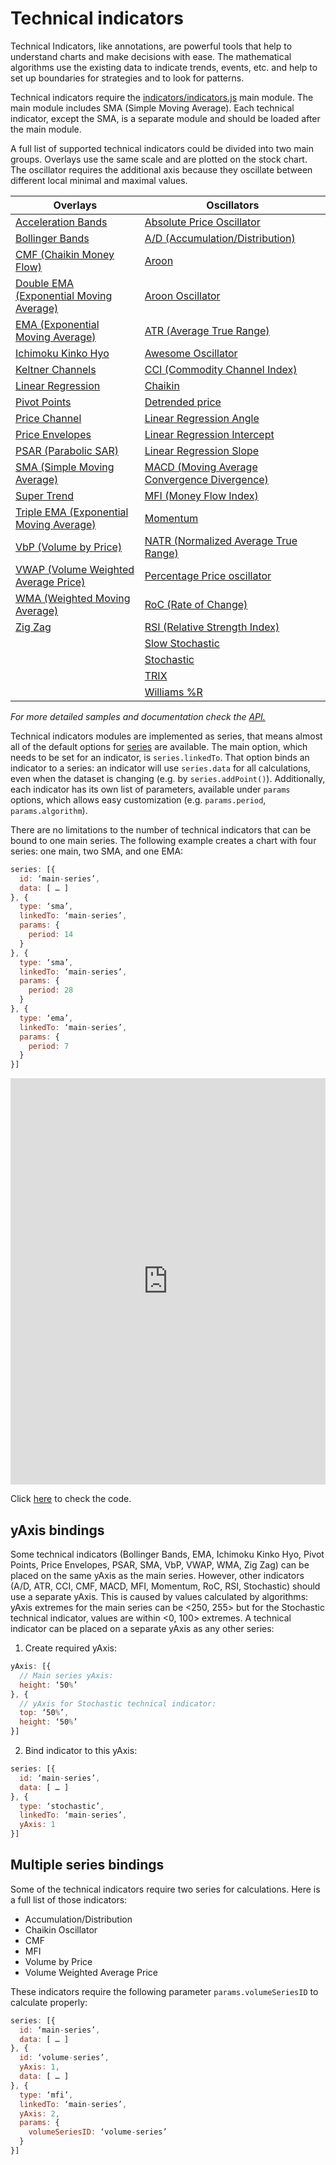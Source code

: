 Technical indicators
===

Technical Indicators, like annotations, are powerful tools that help to understand charts and make decisions with ease. The mathematical algorithms use the existing data to indicate trends, events, etc. and help to set up boundaries for strategies and to look for patterns.

Technical indicators require the [indicators/indicators.js](https://code.highcharts.com/stock/indicators/indicators.js) main module. The main module includes SMA (Simple Moving Average). Each technical indicator, except the SMA, is a separate module and should be loaded after the main module. 

A full list of supported technical indicators could be divided into two main groups. Overlays use the same scale and are plotted on the stock chart. The oscillator requires the additional axis because they oscillate between different local minimal and maximal values. 


| Overlays  | Oscillators |
| ------------- | ------------- |
| [Acceleration Bands](https://jsfiddle.net/gh/get/library/pure/highcharts/highcharts/tree/master/samples/stock/indicators/acceleration-bands/)| [Absolute Price Oscillator](https://jsfiddle.net/gh/get/library/pure/highcharts/highcharts/tree/master/samples/stock/indicators/apo/)  |
|  [Bollinger Bands](https://jsfiddle.net/gh/get/library/pure/highcharts/highcharts/tree/master/samples/stock/indicators/bollinger-bands/)   | [A/D (Accumulation/Distribution)](https://jsfiddle.net/gh/get/library/pure/highcharts/highcharts/tree/master/samples/stock/indicators/accumulation-distribution/)   |
| [CMF (Chaikin Money Flow)](https://jsfiddle.net/gh/get/library/pure/highcharts/highcharts/tree/master/samples/stock/indicators/cmf/)   | [Aroon](https://jsfiddle.net/gh/get/library/pure/highcharts/highcharts/tree/master/samples/stock/indicators/aroon/)   |
| [Double EMA (Exponential Moving Average)](https://jsfiddle.net/gh/get/library/pure/highcharts/highcharts/tree/master/samples/stock/indicators/dema/)   | [Aroon Oscillator](https://jsfiddle.net/gh/get/library/pure/highcharts/highcharts/tree/master/samples/stock/indicators/aroon-oscillator/)   |
| [EMA (Exponential Moving Average)](https://jsfiddle.net/gh/get/library/pure/highcharts/highcharts/tree/master/samples/stock/indicators/ema/)   | [ATR (Average True Range)](https://jsfiddle.net/gh/get/library/pure/highcharts/highcharts/tree/master/samples/stock/indicators/atr/)   |
|  [Ichimoku Kinko Hyo](https://jsfiddle.net/gh/get/library/pure/highcharts/highcharts/tree/master/samples/stock/indicators/ichimoku-kinko-hyo/)   |  [Awesome Oscillator](https://jsfiddle.net/gh/get/library/pure/highcharts/highcharts/tree/master/samples/stock/indicators/ao/)   |
| [Keltner Channels](https://jsfiddle.net/gh/get/library/pure/highcharts/highcharts/tree/master/samples/stock/indicators/keltner-channels/)   |  [CCI (Commodity Channel Index)](https://jsfiddle.net/gh/get/library/pure/highcharts/highcharts/tree/master/samples/stock/indicators/cci/)   |
| [Linear Regression](https://jsfiddle.net/gh/get/library/pure/highcharts/highcharts/tree/master/samples/stock/indicators/linear-regression/)   | [Chaikin](https://jsfiddle.net/gh/get/library/pure/highcharts/highcharts/tree/master/samples/stock/indicators/chaikin/)   |
| [Pivot Points](https://jsfiddle.net/gh/get/library/pure/highcharts/highcharts/tree/master/samples/stock/indicators/pivot-points/)   | [Detrended price](https://jsfiddle.net/gh/get/library/pure/highcharts/highcharts/tree/master/samples/stock/indicators/dpo/)   |
| [Price Channel](https://jsfiddle.net/gh/get/library/pure/highcharts/highcharts/tree/master/samples/stock/indicators/price-channel/)   | [Linear Regression Angle](https://jsfiddle.net/gh/get/library/pure/highcharts/highcharts/tree/master/samples/stock/indicators/linear-regression-angle/)   |
| [Price Envelopes](https://jsfiddle.net/gh/get/library/pure/highcharts/highcharts/tree/master/samples/stock/indicators/price-envelopes/)   | [Linear Regression Intercept](https://jsfiddle.net/gh/get/library/pure/highcharts/highcharts/tree/master/samples/stock/indicators/linear-regression-intercept/)   |
| [PSAR (Parabolic SAR)](https://jsfiddle.net/gh/get/library/pure/highcharts/highcharts/tree/master/samples/stock/indicators/psar/)   |  [Linear Regression Slope](https://jsfiddle.net/gh/get/library/pure/highcharts/highcharts/tree/master/samples/stock/indicators/linear-regression-slope/)   |
| [SMA (Simple Moving Average)](https://jsfiddle.net/gh/get/library/pure/highcharts/highcharts/tree/master/samples/stock/indicators/sma/)   | [MACD (Moving Average Convergence Divergence)](https://jsfiddle.net/gh/get/library/pure/highcharts/highcharts/tree/master/samples/stock/indicators/macd/)   |
|  [Super Trend](https://jsfiddle.net/gh/get/library/pure/highcharts/highcharts/tree/master/samples/stock/indicators/supertrend/)   | [MFI (Money Flow Index)](https://jsfiddle.net/gh/get/library/pure/highcharts/highcharts/tree/master/samples/stock/indicators/mfi/)   |
| [Triple EMA (Exponential Moving Average)](https://jsfiddle.net/gh/get/library/pure/highcharts/highcharts/tree/master/samples/stock/indicators/tema/)   | [Momentum](https://jsfiddle.net/gh/get/library/pure/highcharts/highcharts/tree/master/samples/stock/indicators/momentum/)   |
| [VbP (Volume by Price)](https://jsfiddle.net/gh/get/library/pure/highcharts/highcharts/tree/master/samples/stock/indicators/volume-by-price/)   | [NATR (Normalized Average True Range)](https://jsfiddle.net/gh/get/library/pure/highcharts/highcharts/tree/master/samples/stock/indicators/natr/)   |
| [VWAP (Volume Weighted Average Price)](https://jsfiddle.net/gh/get/library/pure/highcharts/highcharts/tree/master/samples/stock/indicators/vwap/)   | [Percentage Price oscillator](https://jsfiddle.net/gh/get/library/pure/highcharts/highcharts/tree/master/samples/stock/indicators/ppo/)   |
| [WMA (Weighted Moving Average)](https://jsfiddle.net/gh/get/library/pure/highcharts/highcharts/tree/master/samples/stock/indicators/wma/)   |  [RoC (Rate of Change)](https://jsfiddle.net/gh/get/library/pure/highcharts/highcharts/tree/master/samples/stock/indicators/roc/)   |
|  [Zig Zag](https://jsfiddle.net/gh/get/library/pure/highcharts/highcharts/tree/master/samples/stock/indicators/zigzag/)   | [RSI (Relative Strength Index)](https://jsfiddle.net/gh/get/library/pure/highcharts/highcharts/tree/master/samples/stock/indicators/rsi/)   |
|    |  [Slow Stochastic](https://jsfiddle.net/gh/get/library/pure/highcharts/highcharts/tree/master/samples/stock/indicators/slow-stochastic/)   |
|    |  [Stochastic](https://jsfiddle.net/gh/get/library/pure/highcharts/highcharts/tree/master/samples/stock/indicators/stochastic/)   |
|    | [TRIX](https://jsfiddle.net/gh/get/library/pure/highcharts/highcharts/tree/master/samples/stock/indicators/trix/)   |
|    |  [Williams %R](https://jsfiddle.net/gh/get/library/pure/highcharts/highcharts/tree/master/samples/stock/indicators/williams-r/)   |
    

_For more detailed samples and documentation check the [API.](https://api.highcharts.com/highstock/plotOptions.sma)_

Technical indicators modules are implemented as series, that means almost all of the default options for [series](https://www.highcharts.com/docs/chart-concepts/series) are available. The main option, which needs to be set for an indicator, is `series.linkedTo`. That option binds an indicator to a series: an indicator will use `series.data` for all calculations, even when the dataset is changing (e.g. by `series.addPoint()`). Additionally, each indicator has its own list of parameters, available under `params` options, which allows easy customization (e.g. `params.period`, `params.algorithm`).

There are no limitations to the number of technical indicators that can be bound to one main series. The following example creates a chart with four series: one main, two SMA, and one EMA:

```js
series: [{
  id: ‘main-series’,
  data: [ … ]
}, {
  type: ‘sma’,
  linkedTo: ‘main-series’,
  params: {
    period: 14
  }
}, {
  type: ‘sma’,
  linkedTo: ‘main-series’,
  params: {
    period: 28
  }
}, {
  type: ‘ema’,
  linkedTo: ‘main-series’,
  params: {
    period: 7
  }
}]
```

<iframe style="width: 100%; height: 650px; border: none;" src=https://www.highcharts.com/samples/embed/stock/demo/macd-pivot-points allow="fullscreen"></iframe>

Click [here](https://jsfiddle.net/gh/get/library/pure/highcharts/highcharts/tree/master/samples/stock/demo/macd-pivot-points) to check the code.

yAxis bindings
-------------

Some technical indicators (Bollinger Bands, EMA, Ichimoku Kinko Hyo, Pivot Points, Price Envelopes, PSAR, SMA, VbP, VWAP, WMA, Zig Zag) can be placed on the same yAxis as the main series. However, other indicators (A/D, ATR, CCI, CMF, MACD, MFI, Momentum, RoC, RSI, Stochastic) should use a separate yAxis. This is caused by values calculated by algorithms: yAxis extremes for the main series can be <250, 255> but for the Stochastic technical indicator, values are within <0, 100> extremes. A technical indicator can be placed on a separate yAxis as any other series:

1. Create required yAxis:

```js
yAxis: [{
  // Main series yAxis:
  height: ‘50%’
}, {
  // yAxis for Stochastic technical indicator:
  top: ‘50%’,
  height: ‘50%’
}]
```

2. Bind indicator to this yAxis:

```js
series: [{
  id: ‘main-series’,
  data: [ … ]
}, {
  type: ‘stochastic’,
  linkedTo: ‘main-series’,
  yAxis: 1
}]
```

Multiple series bindings
------------------------

Some of the technical indicators require two series for calculations. Here is a full list of those indicators:

*   Accumulation/Distribution
*   Chaikin Oscillator
*   CMF
*   MFI
*   Volume by Price
*   Volume Weighted Average Price

These indicators require the following parameter `params.volumeSeriesID` to calculate properly:

```js
series: [{
  id: ‘main-series’,
  data: [ … ]
}, {
  id: ‘volume-series’,
  yAxis: 1,
  data: [ … ]
}, {
  type: ‘mfi’,
  linkedTo: ‘main-series’,
  yAxis: 2,
  params: {
    volumeSeriesID: ‘volume-series’
  }
}]
```